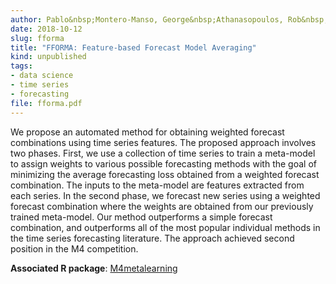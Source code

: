 ```yaml
---
author: Pablo&nbsp;Montero-Manso, George&nbsp;Athanasopoulos, Rob&nbsp;J&nbsp;Hyndman, Thiyanga&nbsp;S&nbsp;Talagala
date: 2018-10-12
slug: fforma
title: "FFORMA: Feature-based Forecast Model Averaging"
kind: unpublished
tags:
- data science
- time series
- forecasting
file: fforma.pdf
---
```


We propose an automated method for obtaining weighted forecast combinations using time
series features. The proposed approach involves two phases. First, we use a collection of time series to train a meta-model to assign weights to various possible forecasting methods with the goal of minimizing the average forecasting loss obtained from a weighted forecast combination. The inputs to the meta-model are features extracted from each series. In the second phase, we forecast new series using a weighted forecast combination where the weights are obtained from our previously trained meta-model. Our method outperforms a simple forecast combination, and outperforms all of the most popular individual methods in the time series forecasting literature. The approach achieved second position in the M4 competition.

**Associated R package**: [M4metalearning](https://github.com/robjhyndman/M4metalearning)

